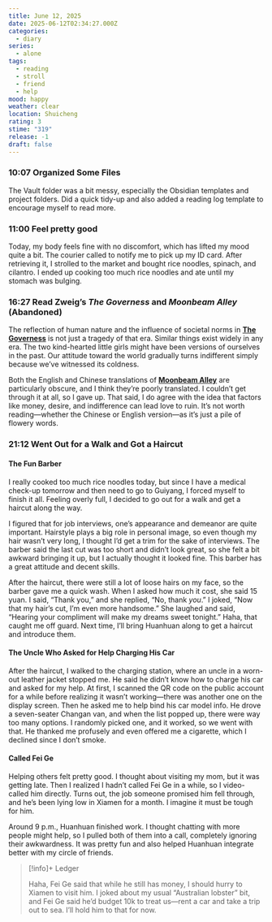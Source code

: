 ```yaml
---
title: June 12, 2025
date: 2025-06-12T02:34:27.000Z
categories:
  - diary
series:
  - alone
tags:
  - reading
  - stroll
  - friend
  - help
mood: happy
weather: clear
location: Shuicheng
rating: 3
stime: "319"
release: -1
draft: false
---
```


### 10:07 Organized Some Files  

The Vault folder was a bit messy, especially the Obsidian templates and project folders. Did a quick tidy-up and also added a reading log template to encourage myself to read more.  

### 11:00 Feel pretty good  

Today, my body feels fine with no discomfort, which has lifted my mood quite a bit. The courier called to notify me to pick up my ID card. After retrieving it, I strolled to the market and bought rice noodles, spinach, and cilantro. I ended up cooking too much rice noodles and ate until my stomach was bulging.  

### 16:27 Read Zweig’s *The Governess* and *Moonbeam Alley* (Abandoned)  

The reflection of human nature and the influence of societal norms in **[The Governess](../../../project/Reading/家庭女教师)** is not just a tragedy of that era. Similar things exist widely in any era. The two kind-hearted little girls might have been versions of ourselves in the past. Our attitude toward the world gradually turns indifferent simply because we’ve witnessed its coldness.  

Both the English and Chinese translations of **[Moonbeam Alley](../../../project/Reading/月光巷)** are particularly obscure, and I think they’re poorly translated. I couldn’t get through it at all, so I gave up. That said, I do agree with the idea that factors like money, desire, and indifference can lead love to ruin. It’s not worth reading—whether the Chinese or English version—as it’s just a pile of flowery words.  

### 21:12 Went Out for a Walk and Got a Haircut  

#### The Fun Barber  

I really cooked too much rice noodles today, but since I have a medical check-up tomorrow and then need to go to Guiyang, I forced myself to finish it all. Feeling overly full, I decided to go out for a walk and get a haircut along the way.  

I figured that for job interviews, one’s appearance and demeanor are quite important. Hairstyle plays a big role in personal image, so even though my hair wasn’t very long, I thought I’d get a trim for the sake of interviews. The barber said the last cut was too short and didn’t look great, so she felt a bit awkward bringing it up, but I actually thought it looked fine. This barber has a great attitude and decent skills.  

After the haircut, there were still a lot of loose hairs on my face, so the barber gave me a quick wash. When I asked how much it cost, she said 15 yuan. I said, “Thank you,” and she replied, “No, thank *you*.” I joked, “Now that my hair’s cut, I’m even more handsome.” She laughed and said, “Hearing your compliment will make my dreams sweet tonight.” Haha, that caught me off guard. Next time, I’ll bring Huanhuan along to get a haircut and introduce them.  

#### The Uncle Who Asked for Help Charging His Car  

After the haircut, I walked to the charging station, where an uncle in a worn-out leather jacket stopped me. He said he didn’t know how to charge his car and asked for my help. At first, I scanned the QR code on the public account for a while before realizing it wasn’t working—there was another one on the display screen. Then he asked me to help bind his car model info. He drove a seven-seater Changan van, and when the list popped up, there were way too many options. I randomly picked one, and it worked, so we went with that. He thanked me profusely and even offered me a cigarette, which I declined since I don’t smoke.  

#### Called Fei Ge  

Helping others felt pretty good. I thought about visiting my mom, but it was getting late. Then I realized I hadn’t called Fei Ge in a while, so I video-called him directly. Turns out, the job someone promised him fell through, and he’s been lying low in Xiamen for a month. I imagine it must be tough for him.  

Around 9 p.m., Huanhuan finished work. I thought chatting with more people might help, so I pulled both of them into a call, completely ignoring their awkwardness. It was pretty fun and also helped Huanhuan integrate better with my circle of friends.  

> [!info]+ Ledger  
>  
> Haha, Fei Ge said that while he still has money, I should hurry to Xiamen to visit him. I joked about my usual “Australian lobster” bit, and Fei Ge said he’d budget 10k to treat us—rent a car and take a trip out to sea. I’ll hold him to that for now. 
